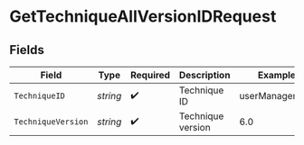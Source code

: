 # GetTechniqueAllVersionIDRequest


## Fields

| Field              | Type               | Required           | Description        | Example            |
| ------------------ | ------------------ | ------------------ | ------------------ | ------------------ |
| `TechniqueID`      | *string*           | :heavy_check_mark: | Technique ID       | userManagement     |
| `TechniqueVersion` | *string*           | :heavy_check_mark: | Technique version  | 6.0                |
